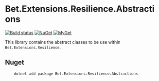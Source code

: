 ﻿# Bet.Extensions.Resilience.Abstractions

[![Build status](https://ci.appveyor.com/api/projects/status/tmqs7xbq1aqee3md/branch/master?svg=true)](https://ci.appveyor.com/project/kdcllc/bet-extensions-resilience/branch/master)
[![NuGet](https://img.shields.io/nuget/v/Bet.Extensions.Resilience.Abstractions.svg)](https://www.nuget.org/packages?q=Bet.Extensions.Resilience.Abstractions)
[![MyGet](https://img.shields.io/myget/kdcllc/v/Bet.Extensions.Resilience.Abstractions.svg?label=myget)](https://www.myget.org/F/kdcllc/api/v2)

This library contains the abstract classes to be use within `Bet.Extensions.Resilience`.

## Nuget

```cmd
    dotnet add package Bet.Extensions.Resilience.Abstractions
```
